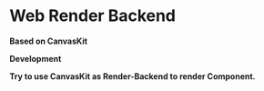 # Web Render Backend

**Based on CanvasKit**

**Development**

**Try to use CanvasKit as Render-Backend to render Component.**